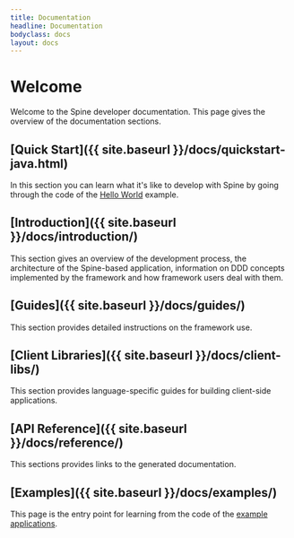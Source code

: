 ```yaml
---
title: Documentation
headline: Documentation
bodyclass: docs
layout: docs
---
```

# Welcome
<p class="lead">Welcome to the Spine developer documentation. This page gives the overview of
the documentation sections.</p>

## [Quick Start]({{ site.baseurl }}/docs/quickstart-java.html)
In this section you can learn what it's like to develop with Spine by going through the code of
the [Hello World](https://github.com/spine-examples/hello) example.

## [Introduction]({{ site.baseurl }}/docs/introduction/)
This section gives an overview of the development process, the architecture of the Spine-based
application, information on DDD concepts implemented by the framework and how framework
users deal with them.

## [Guides]({{ site.baseurl }}/docs/guides/)
This section provides detailed instructions on the framework use.

## [Client Libraries]({{ site.baseurl }}/docs/client-libs/) 
This section provides language-specific guides for building client-side applications.

## [API Reference]({{ site.baseurl }}/docs/reference/)
This sections provides links to the generated documentation.

## [Examples]({{ site.baseurl }}/docs/examples/)
This page is the entry point for learning from the code of
the [example applications](https://github.com/spine-examples/). 
